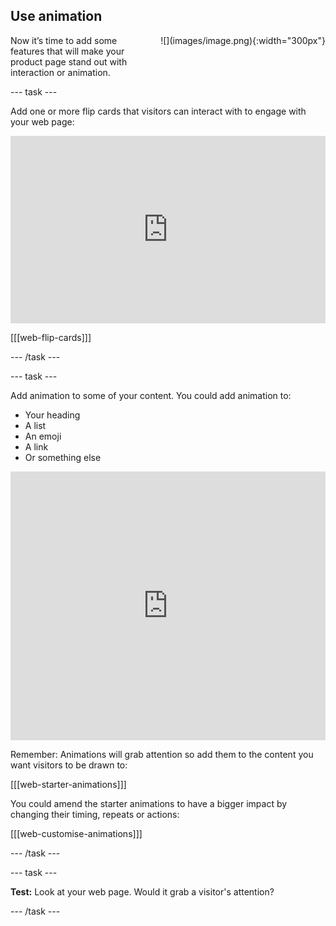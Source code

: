 ## Use animation

<div style="display: flex; flex-wrap: wrap">
<div style="flex-basis: 200px; flex-grow: 1; margin-right: 15px;">
Now it’s time to add some features that will make your product page stand out with interaction or animation.
</div>
<div>
![](images/image.png){:width="300px"}
</div>
</div>

--- task ---

Add one or more flip cards that visitors can interact with to engage with your web page:

<iframe src="https://trinket.io/embed/html/886cbdcb64?outputOnly=true" width="100%" height="300" frameborder="0" marginwidth="0" marginheight="0" allowfullscreen></iframe>

[[[web-flip-cards]]]

--- /task ---

--- task ---

Add animation to some of your content. You could add animation to:
+ Your heading
+ A list
+ An emoji
+ A link
+ Or something else

<iframe src="https://trinket.io/embed/html/6900625300?outputOnly=true" width="100%" height="430" frameborder="0" marginwidth="0" marginheight="0" allowfullscreen></iframe>

Remember: Animations will grab attention so add them to the content you want visitors to be drawn to:

[[[web-starter-animations]]]

You could amend the starter animations to have a bigger impact by changing their timing, repeats or actions:

[[[web-customise-animations]]]

--- /task ---

--- task ---

**Test:** Look at your web page. Would it grab a visitor's attention?

--- /task ---

